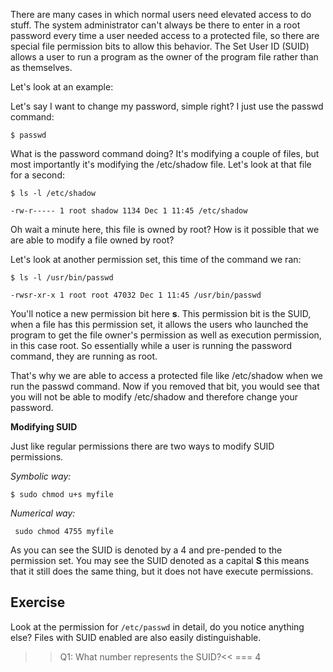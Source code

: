 There are many cases in which normal users need elevated access to do stuff. The system administrator can't always be there to enter in a root password every time a user needed access to a protected file, so there are special file permission bits to allow this behavior. The Set User ID (SUID) allows a user to run a program as the owner of the program file rather than as themselves.

Let's look at an example: 

Let's say I want to change my password, simple right? I just use the passwd command:

```
$ passwd
```

What is the password command doing? It's modifying a couple of files, but most importantly it's modifying the /etc/shadow file. Let's look at that file for a second: 

```
$ ls -l /etc/shadow

-rw-r----- 1 root shadow 1134 Dec 1 11:45 /etc/shadow
```

Oh wait a minute here, this file is owned by root? How is it possible that we are able to modify a file owned by root? 

Let's look at another permission set, this time of the command we ran: 

```
$ ls -l /usr/bin/passwd

-rwsr-xr-x 1 root root 47032 Dec 1 11:45 /usr/bin/passwd
```

You'll notice a new permission bit here **s**. This permission bit is the SUID, when a file has this permission set, it allows the users who launched the program to get the file owner's permission as well as execution permission, in this case root. So essentially while a user is running the password command, they are running as root.

That's why we are able to access a protected file like /etc/shadow when we run the passwd command. Now if you removed that bit, you would see that you will not be able to modify /etc/shadow and therefore change your password. 

**Modifying SUID**

Just like regular permissions there are two ways to modify SUID permissions. 

*Symbolic way:*
```
$ sudo chmod u+s myfile
```

*Numerical way:*
```
 sudo chmod 4755 myfile
```

As you can see the SUID is denoted by a 4 and pre-pended to the permission set. You may see the SUID denoted as a capital **S** this means that it still does the same thing, but it does not have execute permissions.

## Exercise

Look at the permission for `/etc/passwd` in detail, do you notice anything else? Files with SUID enabled are also easily distinguishable.

>>Q1: What number represents the SUID?<<
=== 4
